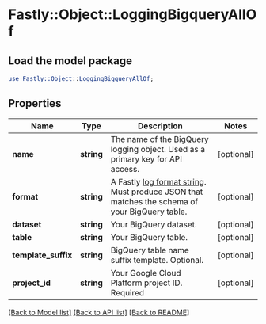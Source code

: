 # Fastly::Object::LoggingBigqueryAllOf

## Load the model package
```perl
use Fastly::Object::LoggingBigqueryAllOf;
```

## Properties
Name | Type | Description | Notes
------------ | ------------- | ------------- | -------------
**name** | **string** | The name of the BigQuery logging object. Used as a primary key for API access. | [optional] 
**format** | **string** | A Fastly [log format string](https://docs.fastly.com/en/guides/custom-log-formats). Must produce JSON that matches the schema of your BigQuery table. | [optional] 
**dataset** | **string** | Your BigQuery dataset. | [optional] 
**table** | **string** | Your BigQuery table. | [optional] 
**template_suffix** | **string** | BigQuery table name suffix template. Optional. | [optional] 
**project_id** | **string** | Your Google Cloud Platform project ID. Required | [optional] 

[[Back to Model list]](../README.md#documentation-for-models) [[Back to API list]](../README.md#documentation-for-api-endpoints) [[Back to README]](../README.md)


